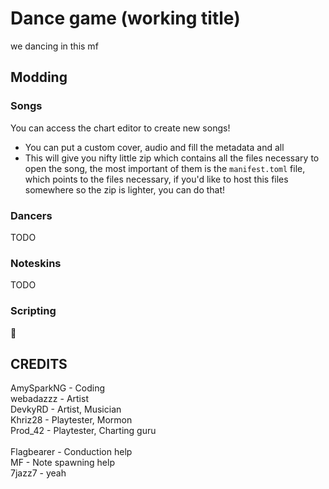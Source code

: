 # Dance game (working title)

we dancing in this mf

## Modding
### Songs
You can access the chart editor to create new songs!
* You can put a custom cover, audio and fill the metadata and all
* This will give you nifty little zip which contains all the files necessary to open the song, the most important of them is the `manifest.toml` file, which points to the files necessary, if you'd like to host this files somewhere so the zip is lighter, you can do that! 

### Dancers
TODO

### Noteskins
TODO

### Scripting
🖕

## CREDITS
AmySparkNG - Coding<br>
webadazzz - Artist<br>
DevkyRD - Artist, Musician<br>
Khriz28 - Playtester, Mormon<br>
Prod_42 - Playtester, Charting guru<br>
<br>
Flagbearer - Conduction help<br>
MF - Note spawning help<br>
7jazz7 - yeah<br>